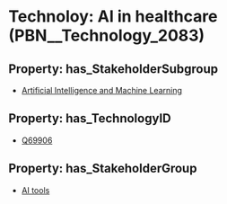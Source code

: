 # Technoloy: __AI in healthcare__ (PBN__Technology_2083)

## Property: has_StakeholderSubgroup

* [Artificial Intelligence and Machine Learning](PBN__TechSubgroup_1)

## Property: has_TechnologyID

* [Q69906](Q69906)

## Property: has_StakeholderGroup

* [AI tools](PBN__TechGroup_0)

